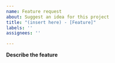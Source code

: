 ```yaml
---
name: Feature request
about: Suggest an idea for this project
title: "(insert here) - [Feature]"
labels: ''
assignees: ''

---
```


**Describe the feature**
